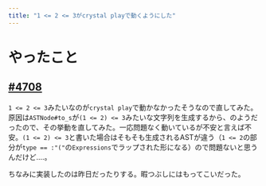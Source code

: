 ```yaml
---
title: "1 <= 2 <= 3がcrystal playで動くようにした"
---
```


# やったこと

## [#4708](https://github.com/crystal-lang/crystal/pull/4708)

`1 <= 2 <= 3`みたいなのが`crystal play`で動かなかったそうなので直してみた。原因は`ASTNode#to_s`が`(1 <= 2) <= 3`みたいな文字列を生成するから、のようだったので、その挙動を直してみた。一応問題なく動いているが不安と言えば不安。`(1 <= 2) <= 3`と書いた場合はそもそも生成されるASTが違う（`1 <= 2`の部分が`type == :"("`の`Expressions`でラップされた形になる）ので問題ないと思うんだけど‥‥。

ちなみに実装したのは昨日だったりする。暇つぶしにはもってこいだった。
